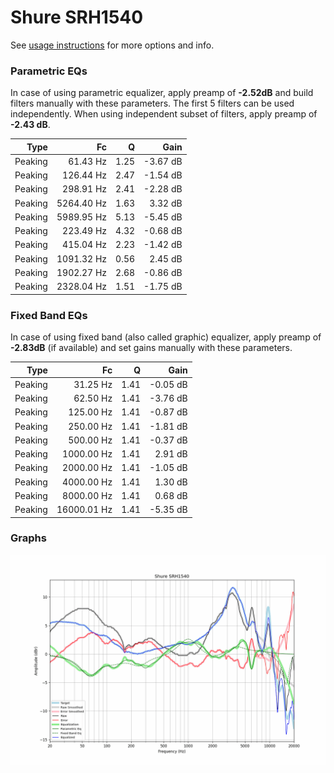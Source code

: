 # Shure SRH1540
See [usage instructions](https://github.com/jaakkopasanen/AutoEq#usage) for more options and info.

### Parametric EQs
In case of using parametric equalizer, apply preamp of **-2.52dB** and build filters manually
with these parameters. The first 5 filters can be used independently.
When using independent subset of filters, apply preamp of **-2.43 dB**.

| Type    | Fc         |    Q | Gain     |
|--------:|-----------:|-----:|---------:|
| Peaking | 61.43 Hz   | 1.25 | -3.67 dB |
| Peaking | 126.44 Hz  | 2.47 | -1.54 dB |
| Peaking | 298.91 Hz  | 2.41 | -2.28 dB |
| Peaking | 5264.40 Hz | 1.63 | 3.32 dB  |
| Peaking | 5989.95 Hz | 5.13 | -5.45 dB |
| Peaking | 223.49 Hz  | 4.32 | -0.68 dB |
| Peaking | 415.04 Hz  | 2.23 | -1.42 dB |
| Peaking | 1091.32 Hz | 0.56 | 2.45 dB  |
| Peaking | 1902.27 Hz | 2.68 | -0.86 dB |
| Peaking | 2328.04 Hz | 1.51 | -1.75 dB |

### Fixed Band EQs
In case of using fixed band (also called graphic) equalizer, apply preamp of **-2.83dB**
(if available) and set gains manually with these parameters.

| Type    | Fc          |    Q | Gain     |
|--------:|------------:|-----:|---------:|
| Peaking | 31.25 Hz    | 1.41 | -0.05 dB |
| Peaking | 62.50 Hz    | 1.41 | -3.76 dB |
| Peaking | 125.00 Hz   | 1.41 | -0.87 dB |
| Peaking | 250.00 Hz   | 1.41 | -1.81 dB |
| Peaking | 500.00 Hz   | 1.41 | -0.37 dB |
| Peaking | 1000.00 Hz  | 1.41 | 2.91 dB  |
| Peaking | 2000.00 Hz  | 1.41 | -1.05 dB |
| Peaking | 4000.00 Hz  | 1.41 | 1.30 dB  |
| Peaking | 8000.00 Hz  | 1.41 | 0.68 dB  |
| Peaking | 16000.01 Hz | 1.41 | -5.35 dB |

### Graphs
![](./Shure%20SRH1540.png)